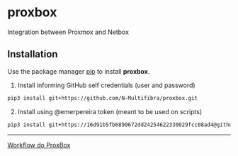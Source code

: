 # proxbox
Integration between Proxmox and Netbox

## Installation

Use the package manager [pip](https://pip.pypa.io/en/stable/) to install **proxbox**.

1. Install informing GitHub self credentials (user and password)

```bash
pip3 install git+https://github.com/N-Multifibra/proxbox.git

```
2. Install using @emerpereira token (meant to be used on scripts)

```bash
pip3 install git+https://16d91b5fb6890672dd24254622330029fcc08ad4@github.com/N-Multifibra/proxbox.git
```

---

[Workflow do ProxBox](https://whimsical.com/proxbox-integracao-netbox-e-proxmox-XtrSijkFx2ZUKmkcAZqoUx)
